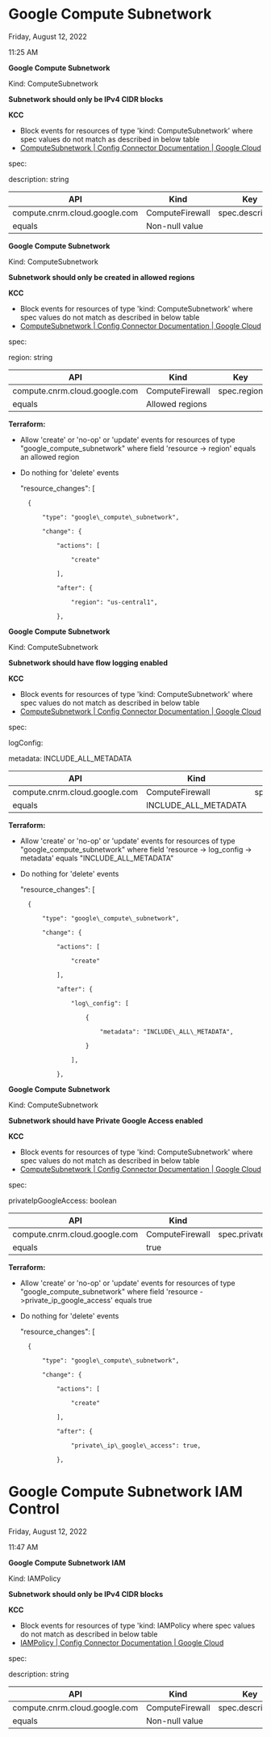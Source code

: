 # Google Compute Subnetwork

Friday, August 12, 2022

11:25 AM

**Google Compute Subnetwork**

Kind: ComputeSubnetwork

**Subnetwork should only be IPv4 CIDR blocks**

**KCC**

- Block events for resources of type 'kind: ComputeSubnetwork' where spec values do not match as described in below table
- [ComputeSubnetwork  |  Config Connector Documentation  |  Google Cloud](https://cloud.google.com/config-connector/docs/reference/resource-docs/compute/computesubnetwork)

spec:

description: string

| **API** | **Kind** | **Key** | **Conditional** | **Value** |
| --- | --- | --- | --- | --- |
| compute.cnrm.cloud.google.com | ComputeFirewall | spec.description
 | equals | Non-null value |

**Google Compute Subnetwork**

Kind: ComputeSubnetwork

**Subnetwork should only be created in allowed regions**

**KCC**

- Block events for resources of type 'kind: ComputeSubnetwork' where spec values do not match as described in below table
- [ComputeSubnetwork  |  Config Connector Documentation  |  Google Cloud](https://cloud.google.com/config-connector/docs/reference/resource-docs/compute/computesubnetwork)

spec:

region: string

| **API** | **Kind** | **Key** | **Conditional** | **Value** |
| --- | --- | --- | --- | --- |
| compute.cnrm.cloud.google.com | ComputeFirewall | spec.region
 | equals | Allowed regions |

**Terraform:**

- Allow 'create' or 'no-op' or 'update' events for resources of type "google\_compute\_subnetwork" where field 'resource -\> region' equals an allowed region
- Do nothing for 'delete' events

    "resource\_changes": [

        {

            "type": "google\_compute\_subnetwork",

            "change": {

                "actions": [

                    "create"

                ],

                "after": {

                    "region": "us-central1",

                },

**Google Compute Subnetwork**

Kind: ComputeSubnetwork

**Subnetwork should have flow logging enabled**

**KCC**

- Block events for resources of type 'kind: ComputeSubnetwork' where spec values do not match as described in below table
- [ComputeSubnetwork  |  Config Connector Documentation  |  Google Cloud](https://cloud.google.com/config-connector/docs/reference/resource-docs/compute/computesubnetwork)

spec:

logConfig:

metadata: INCLUDE\_ALL\_METADATA

| **API** | **Kind** | **Key** | **Conditional** | **Value** |
| --- | --- | --- | --- | --- |
| compute.cnrm.cloud.google.com | ComputeFirewall | spec.logConfig.metadata
 | equals | INCLUDE\_ALL\_METADATA |

**Terraform:**

- Allow 'create' or 'no-op' or 'update' events for resources of type "google\_compute\_subnetwork" where field 'resource -\> log\_config -\> metadata' equals "INCLUDE\_ALL\_METADATA"
- Do nothing for 'delete' events

    "resource\_changes": [

        {

            "type": "google\_compute\_subnetwork",

            "change": {

                "actions": [

                    "create"

                ],

                "after": {

                    "log\_config": [

                        {

                            "metadata": "INCLUDE\_ALL\_METADATA",

                        }

                    ],

                },

**Google Compute Subnetwork**

Kind: ComputeSubnetwork

**Subnetwork should have Private Google Access enabled**

**KCC**

- Block events for resources of type 'kind: ComputeSubnetwork' where spec values do not match as described in below table
- [ComputeSubnetwork  |  Config Connector Documentation  |  Google Cloud](https://cloud.google.com/config-connector/docs/reference/resource-docs/compute/computesubnetwork)

spec:

privateIpGoogleAccess: boolean

| **API** | **Kind** | **Key** | **Conditional** | **Value** |
| --- | --- | --- | --- | --- |
| compute.cnrm.cloud.google.com | ComputeFirewall | spec.privateIpGoogleAcccess
 | equals | true |

**Terraform:**

- Allow 'create' or 'no-op' or 'update' events for resources of type "google\_compute\_subnetwork" where field 'resource -\>private\_ip\_google\_access' equals true
- Do nothing for 'delete' events

    "resource\_changes": [

        {

            "type": "google\_compute\_subnetwork",

            "change": {

                "actions": [

                    "create"

                ],

                "after": {

                    "private\_ip\_google\_access": true,

                },

# Google Compute Subnetwork IAM Control

Friday, August 12, 2022

11:47 AM

**Google Compute Subnetwork IAM**

Kind: IAMPolicy

**Subnetwork should only be IPv4 CIDR blocks**

**KCC**

- Block events for resources of type 'kind: IAMPolicy where spec values do not match as described in below table
- [IAMPolicy  |  Config Connector Documentation  |  Google Cloud](https://cloud.google.com/config-connector/docs/reference/resource-docs/iam/iampolicy)

spec:

description: string

| **API** | **Kind** | **Key** | **Conditional** | **Value** |
| --- | --- | --- | --- | --- |
| compute.cnrm.cloud.google.com | ComputeFirewall | spec.description
 | equals | Non-null value |
